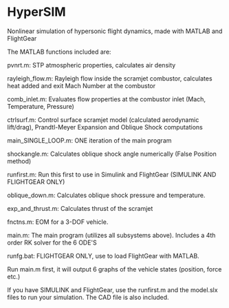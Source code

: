 # HyperSIM
Nonlinear simulation of hypersonic flight dynamics, made with MATLAB and FlightGear

The MATLAB functions included are:

pvnrt.m: STP atmospheric properties, calculates air density

rayleigh_flow.m: Rayleigh flow inside the scramjet combustor, calculates heat added and exit Mach Number at the combustor

comb_inlet.m: Evaluates flow properties at the combustor inlet (Mach, Temperature, Pressure)

ctrlsurf.m: Control surface scramjet model (calculated aerodynamic lift/drag), Prandtl-Meyer Expansion and Oblique Shock computations

main_SINGLE_LOOP.m: ONE iteration of the main program

shockangle.m: Calculates oblique shock angle numerically (False Position method)

runfirst.m: Run this first to use in Simulink and FlightGear (SIMULINK AND FLIGHTGEAR ONLY)

oblique_down.m: Calculates oblique shock pressure and temperature.

exp_and_thrust.m: Calculates thrust of the scramjet

fnctns.m: EOM for a 3-DOF vehicle.

main.m: The main program (utilizes all subsystems above). Includes a 4th order RK solver for the 6 ODE'S


runfg.bat: FLIGHTGEAR ONLY, use to load FlightGear with MATLAB.

Run main.m first, it will output 6 graphs of the vehicle states (position, force etc.)

If you have SIMULINK and FlightGear, use the runfirst.m and the model.slx files to run your simulation. The CAD file is also included.

